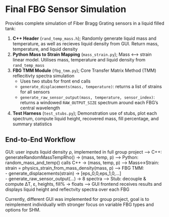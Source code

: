 # Final FBG Sensor Simulation

Provides complete simulation of Fiber Bragg Grating sensors in a liquid filled tank:

1. **C++ Header** (`rand_temp_mass.h`); Randomly generate liquid mass and temperature, as well as recieves liquid density from GUI. Return mass, temperature, and liquid density
2. **Python Mass to Strain Mapping** (`mass_strain.py`); Mass <--> strain linear model. Utilises mass, temperature and liquid density from `rand_temp_mass`
3. **FBG TMM Module** (`fbg_tmm.py`); Core Transfer Matrix Method (TMM) reflecitivty spectra simulation
   - Uses two stubs for front end calls
   - `generate_displacements(mass, temperature)`: returns a list of strains for all sensors  
   - `generate_raw_sensor_output(mass, temperature, sensor_index)`: returns a windowed `RAW_OUTPUT_SIZE` spectrum around each FBG’s central wavelength 
4. **Test Harness** (`test_stubs.py`); Demonstration use of stubs, plot each spectrum, compute liquid height, recovered mass, fill percentage, and summary statistics

## End-to-End Workflow
GUI: user inputs liquid density ρ, implemented in full group project
 --> C++: generateRandomMassTempRho() → (mass, temp, p)
 --> Python: random_mass_and_temp() calls C++ -> (mass, temp, p)
 --> Mass<->Strain: strain = physics_strain_from_mass_density(mass, p)
 --> FBG TMM:  
    - generate_displacements(strain) -> [eps_0,0,eps_1,0,...]  
    - generate_raw_sensor_output(...) -> 8 spectra
 --> Stub: decouple & compute ΔT, ε, heights, fill% -> floats
 --> GUI frontend receives results and displays liquid height and reflectvity spectra over each FBG

 Currently, different GUI was implemented for group project, goal is to reimplement individually with stronger focus on variable FBG types and options for SHM.